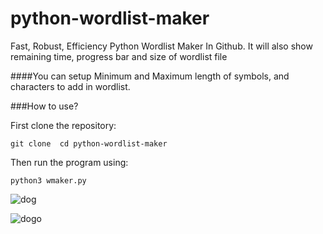 # python-wordlist-maker
Fast, Robust, Efficiency Python Wordlist Maker In Github.
It will also show remaining time, progress bar and size of wordlist file

####You can setup Minimum and Maximum length of symbols, and characters to add in wordlist.

###How to use?

First clone the repository:

`git clone 
cd python-wordlist-maker`


Then run the program using:

`python3 wmaker.py`


![dog](https://i.hizliresim.com/mzc0dv3.jpg)


![dogo](https://i.hizliresim.com/mzc0dv3.jpg)
